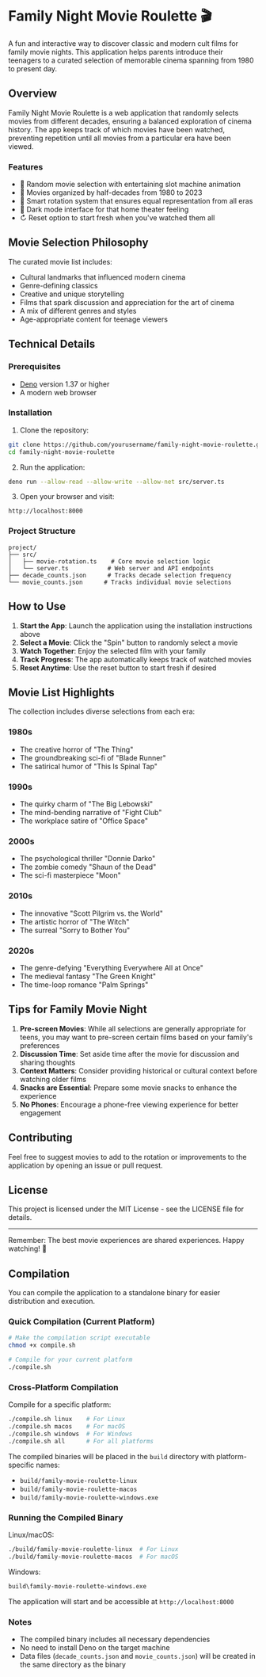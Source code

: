 # Family Night Movie Roulette 🎬

A fun and interactive way to discover classic and modern cult films for family movie nights. This application helps parents introduce their teenagers to a curated selection of memorable cinema spanning from 1980 to present day.

## Overview

Family Night Movie Roulette is a web application that randomly selects movies from different decades, ensuring a balanced exploration of cinema history. The app keeps track of which movies have been watched, preventing repetition until all movies from a particular era have been viewed.

### Features

- 🎲 Random movie selection with entertaining slot machine animation
- 📅 Movies organized by half-decades from 1980 to 2023
- 🔄 Smart rotation system that ensures equal representation from all eras
- 🌙 Dark mode interface for that home theater feeling
- ↻ Reset option to start fresh when you've watched them all

## Movie Selection Philosophy

The curated movie list includes:
- Cultural landmarks that influenced modern cinema
- Genre-defining classics
- Creative and unique storytelling
- Films that spark discussion and appreciation for the art of cinema
- A mix of different genres and styles
- Age-appropriate content for teenage viewers

## Technical Details

### Prerequisites

- [Deno](https://deno.land/) version 1.37 or higher
- A modern web browser

### Installation

1. Clone the repository:
```bash
git clone https://github.com/yourusername/family-night-movie-roulette.git
cd family-night-movie-roulette
```

2. Run the application:
```bash
deno run --allow-read --allow-write --allow-net src/server.ts
```

3. Open your browser and visit:
```
http://localhost:8000
```

### Project Structure
```
project/
├── src/
│   ├── movie-rotation.ts    # Core movie selection logic
│   └── server.ts           # Web server and API endpoints
├── decade_counts.json      # Tracks decade selection frequency
└── movie_counts.json      # Tracks individual movie selections
```

## How to Use

1. **Start the App**: Launch the application using the installation instructions above
2. **Select a Movie**: Click the "Spin" button to randomly select a movie
3. **Watch Together**: Enjoy the selected film with your family
4. **Track Progress**: The app automatically keeps track of watched movies
5. **Reset Anytime**: Use the reset button to start fresh if desired

## Movie List Highlights

The collection includes diverse selections from each era:

### 1980s
- The creative horror of "The Thing"
- The groundbreaking sci-fi of "Blade Runner"
- The satirical humor of "This Is Spinal Tap"

### 1990s
- The quirky charm of "The Big Lebowski"
- The mind-bending narrative of "Fight Club"
- The workplace satire of "Office Space"

### 2000s
- The psychological thriller "Donnie Darko"
- The zombie comedy "Shaun of the Dead"
- The sci-fi masterpiece "Moon"

### 2010s
- The innovative "Scott Pilgrim vs. the World"
- The artistic horror of "The Witch"
- The surreal "Sorry to Bother You"

### 2020s
- The genre-defying "Everything Everywhere All at Once"
- The medieval fantasy "The Green Knight"
- The time-loop romance "Palm Springs"

## Tips for Family Movie Night

1. **Pre-screen Movies**: While all selections are generally appropriate for teens, you may want to pre-screen certain films based on your family's preferences
2. **Discussion Time**: Set aside time after the movie for discussion and sharing thoughts
3. **Context Matters**: Consider providing historical or cultural context before watching older films
4. **Snacks are Essential**: Prepare some movie snacks to enhance the experience
5. **No Phones**: Encourage a phone-free viewing experience for better engagement

## Contributing

Feel free to suggest movies to add to the rotation or improvements to the application by opening an issue or pull request.

## License

This project is licensed under the MIT License - see the LICENSE file for details.

---

Remember: The best movie experiences are shared experiences. Happy watching! 🍿

## Compilation

You can compile the application to a standalone binary for easier distribution and execution.

### Quick Compilation (Current Platform)

```bash
# Make the compilation script executable
chmod +x compile.sh

# Compile for your current platform
./compile.sh
```

### Cross-Platform Compilation

Compile for a specific platform:
```bash
./compile.sh linux    # For Linux
./compile.sh macos    # For macOS
./compile.sh windows  # For Windows
./compile.sh all      # For all platforms
```

The compiled binaries will be placed in the `build` directory with platform-specific names:
- `build/family-movie-roulette-linux`
- `build/family-movie-roulette-macos`
- `build/family-movie-roulette-windows.exe`

### Running the Compiled Binary

Linux/macOS:
```bash
./build/family-movie-roulette-linux  # For Linux
./build/family-movie-roulette-macos  # For macOS
```

Windows:
```cmd
build\family-movie-roulette-windows.exe
```

The application will start and be accessible at `http://localhost:8000`

### Notes

- The compiled binary includes all necessary dependencies
- No need to install Deno on the target machine
- Data files (`decade_counts.json` and `movie_counts.json`) will be created in the same directory as the binary